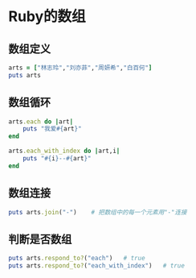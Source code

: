 # Ruby的数组

## 数组定义

```ruby
arts = ["林志玲","刘亦菲","周妍希","白百何"]
puts arts
```

## 数组循环

```ruby
arts.each do |art|
    puts "我爱#{art}"
end

arts.each_with_index do |art,i|
    puts "#{i}--#{art}"
end
```

## 数组连接

```ruby
puts arts.join("-")    # 把数组中的每一个元素用"-"连接
```

## 判断是否数组

```ruby
puts arts.respond_to?("each")   # true
puts arts.respond_to?("each_with_index")   # true
```

